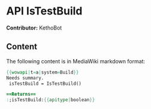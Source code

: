 # API IsTestBuild

**Contributor:** KethoBot

## Content

The following content is in MediaWiki markdown format:

```mediawiki
{{wowapi|t=a|system=Build}}
Needs summary.
 isTestBuild = IsTestBuild()

==Returns==
:;isTestBuild:{{apitype|boolean}}
```